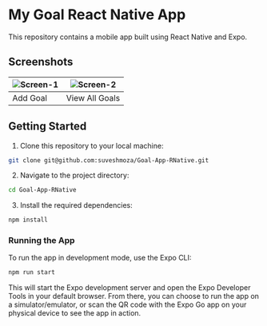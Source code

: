 # My Goal React Native App

This repository contains a mobile app built using React Native and Expo.

## Screenshots

| ![Screen-1](https://drive.google.com/uc?export=view&id=1iOpXuOnwsUbGwUHR4q4soWsYNh0EofKH) | ![Screen-2](https://drive.google.com/uc?export=view&id=1ueLa2bnsgrQ-ZlhvUkthvHlf2DHURz61) |
| ----------------------------------------------------------------------------------------- | ----------------------------------------------------------------------------------------- |
| Add Goal                                                                                  | View All Goals                                                                            |

## Getting Started

1. Clone this repository to your local machine:

```bash
git clone git@github.com:suveshmoza/Goal-App-RNative.git
```

2. Navigate to the project directory:

```bash
cd Goal-App-RNative
```

3. Install the required dependencies:

```bash
npm install
```

### Running the App

To run the app in development mode, use the Expo CLI:

```bash
npm run start
```

This will start the Expo development server and open the Expo Developer Tools in your default browser. From there, you can choose to run the app on a simulator/emulator, or scan the QR code with the Expo Go app on your physical device to see the app in action.
